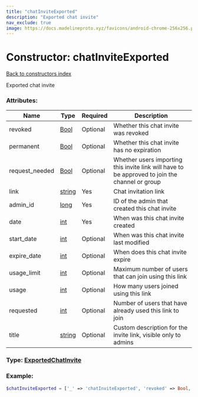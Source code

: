 ```yaml
---
title: "chatInviteExported"
description: "Exported chat invite"
nav_exclude: true
image: https://docs.madelineproto.xyz/favicons/android-chrome-256x256.png
---
```

# Constructor: chatInviteExported  
[Back to constructors index](/API_docs/constructors/index.html)



Exported chat invite

### Attributes:

| Name     |    Type       | Required | Description |
|----------|---------------|----------|-------------|
|revoked|[Bool](/API_docs/types/Bool.html) | Optional|Whether this chat invite was revoked|
|permanent|[Bool](/API_docs/types/Bool.html) | Optional|Whether this chat invite has no expiration|
|request\_needed|[Bool](/API_docs/types/Bool.html) | Optional|Whether users importing this invite link will have to be approved to join the channel or group|
|link|[string](/API_docs/types/string.html) | Yes|Chat invitation link|
|admin\_id|[long](/API_docs/types/long.html) | Yes|ID of the admin that created this chat invite|
|date|[int](/API_docs/types/int.html) | Yes|When was this chat invite created|
|start\_date|[int](/API_docs/types/int.html) | Optional|When was this chat invite last modified|
|expire\_date|[int](/API_docs/types/int.html) | Optional|When does this chat invite expire|
|usage\_limit|[int](/API_docs/types/int.html) | Optional|Maximum number of users that can join using this link|
|usage|[int](/API_docs/types/int.html) | Optional|How many users joined using this link|
|requested|[int](/API_docs/types/int.html) | Optional|Number of users that have already used this link to join|
|title|[string](/API_docs/types/string.html) | Optional|Custom description for the invite link, visible only to admins|



### Type: [ExportedChatInvite](/API_docs/types/ExportedChatInvite.html)


### Example:

```php
$chatInviteExported = ['_' => 'chatInviteExported', 'revoked' => Bool, 'permanent' => Bool, 'request_needed' => Bool, 'link' => 'string', 'admin_id' => long, 'date' => int, 'start_date' => int, 'expire_date' => int, 'usage_limit' => int, 'usage' => int, 'requested' => int, 'title' => 'string'];
```  
